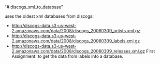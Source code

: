 "# discogs_xml_to_database" 

uses the oldest xml databases from discogs: 
- http://discogs-data.s3-us-west-2.amazonaws.com/data/2008/discogs_20080309_artists.xml.gz
- http://discogs-data.s3-us-west-2.amazonaws.com/data/2008/discogs_20080309_labels.xml.gz
- http://discogs-data.s3-us-west-2.amazonaws.com/data/2008/discogs_20080309_releases.xml.gz
First Assignment: to get the data from labels into a database.
